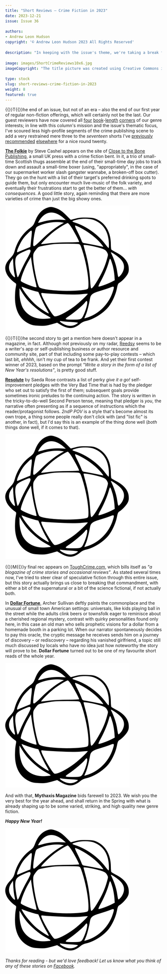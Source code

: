 ```yaml
---
title: "Short Reviews – Crime Fiction in 2023"
date: 2023-12-21
issue: Issue 36

authors:
- Andrew Leon Hudson
copyright: '© Andrew Leon Hudson 2023 All Rights Reserved'

description: "In keeping with the issue's theme, we're taking a break from reviewing speculative stories to instead scour the web for free-to-read shortform crime fiction. So here's a trio of pieces published this year by some genre zines not Ellery Queen's."

image: images/ShortCrimeReviews10x6.jpg
imageCopyright: "The title picture was created using Creative Commons images – many thanks to the following creators: [Darcy Lawrey](https://www.pexels.com/photo/photo-of-books-1117153/) and [Luis Quintero](https://www.pexels.com/photo/black-book-2294881/)."

type: stock
slug: short-reviews-crime-fiction-in-2023
weight: 8
featured: true
---
```


{{<glyph>}}T{{</glyph>}}he end of an issue, but not of an era – also the end of our first year of regular non-fiction offerings, which will certainly not be the last. Our guest reviewers have now covered all [four](https://mythaxis.co.uk/issue-33/the-thing-in-the-snow-sean-adams-review.html) [book](https://mythaxis.co.uk/issue-34/grotesquerie-richard-gavin-review.html)-[length](https://mythaxis.co.uk/issue-35/ghost-music-an-yu-review.html) [corners](https://mythaxis.co.uk/issue-36/the-enchanters-james-ellroy-review.html) of our genre interests; in line with this column's mission and the issue's thematic focus, I've scoured less high-profile segments of the crime publishing scene to add a very restrained mere three to the *seventeen* shorts I've [previously](https://mythaxis.co.uk/issue-33/short-reviews-spring-2023.html) [recommended](https://mythaxis.co.uk/issue-34/short-reviews-summer-2023.html) [elsewhere](https://mythaxis.co.uk/issue-35/short-reviews-autumn-2023.html) for a nice round twenty.

**[The Folkie](https://www.close2thebone.co.uk/wp/the-folkie/)** by Steve Cashel appears on the site of [Close to the Bone Publishing](https://www.close2thebone.co.uk/wp/), a small UK press with a crime fiction bent. In it, a trio of small-time Scottish thugs assemble at the end of their small-time day jobs to track down and assault a small-time boxer (using, "appropriately", in the case of our supermarket worker slash gangster wannabe, a broken-off box cutter). They go on the hunt with a list of their target's preferred drinking spots to guide them, but only encounter much live-music of the folk variety, and eventually their frustrations start to get the better of them… *with consequences*. A good little story, again reminding that there are more varieties of crime than just the big showy ones.

![Orbit-sml ><](images/Orbit.svg)

{{<glyph>}}T{{</glyph>}}he second story to get a mention here doesn't appear in a magazine, in fact. Although not previously on my radar, [Reedsy](https://blog.reedsy.com/) seems to be a writer's app or self-publishing business _or_ author resource and community site, part of that including some pay-to-play contests – which last bit, *ehhhh*, isn't my cup of tea to be frank. And yet their first contest winner of 2023, based on the prompt *"Write a story in the form of a list of New Year's resolutions"*, is pretty good stuff.

**[Resolute](https://blog.reedsy.com/short-story/xrl57d/)** by Saeda Rose contrasts a list of perky *give it a go!* self-improvement pledges with the Very Bad Time that is had by the pledger who set out to satisfy the first of them; subsequent goals provide sometimes ironic preludes to the continuing action. The story is written in the tricky-to-do-well Second Person tense, meaning that pledger is *you*, the narrative often presenting as if a sequence of instructions which the reader/protagonist follows. *2ndP POV* is a style that's become almost its own trope, a thing some people really don't click with (and "list fic" is another, in fact), but I'd say this is an example of the thing done well (*both* things done well, if it comes to that).

![Orbit-sml ><](images/Orbit.svg)

{{<glyph>}}M{{</glyph>}}y final rec appears on [ToughCrime.com](http://www.toughcrime.com/), which bills itself as *"a blogazine of crime stories and occasional reviews"*. As stated several times now, I've tried to steer clear of speculative fiction through this entire issue, but this story actually brings us close to breaking that commandment, with either a bit of the supernatural or a bit of the science fictional, if not actually both.

In **[Dollar Fortune](http://www.toughcrime.com/2023/05/dollar-fortune-fiction-by-archer.html)**, Archer Sullivan deftly paints the commonplace and the unusual of small town American settings: universals, like kids playing ball in the street while the adults clink beers or townsfolk eager to reminisce about a cherished regional mystery, contrast with quirky personalities found only here, in this case an old man who sells prophetic visions for a dollar from a homemade booth in a parking lot. When our narrator spontaneously decides to pay this oracle, the cryptic message he receives sends him on a journey of discovery – or rediscovery – regarding his vanished girlfriend, a topic still much discussed by locals who have no idea just how noteworthy the story will prove to be. **Dollar Fortune** turned out to be one of my favourite short reads of the whole year.



![Orbit-sml ><](images/Orbit.svg)

And with that, **Mythaxis Magazine** bids farewell to 2023. We wish you the very best for the year ahead, and shall return in the Spring with what is already shaping up to be some varied, striking, and high quality new genre fiction.

***Happy New Year!***

![Orbit-lrg](images/Orbit.svg)

*Thanks for reading - but we'd love feedback! Let us know what you think of any of these stories on [Facebook](https://www.facebook.com/MythaxisMagazine/posts/952978323501821).*
